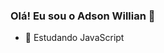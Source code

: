 ### Olá! Eu sou o Adson Willian 👋

- 🌱 Estudando JavaScript


<div>
  <a href:"https://github.com/euadsonwillian">
  <img height="180cm" scr="https://github-readme-stats.vercel.app/api?username=euadsonwillian&show_icons=true&theme=dracula&include_all_commits=thrue&count_private=true"/>
  <img height="180cm" scr="https://github-readme-stats.vercel.app/api/top-langs/?username=euadsonwillian&layout=compact&langs_count=16&theme=dracula"/>
</div>
